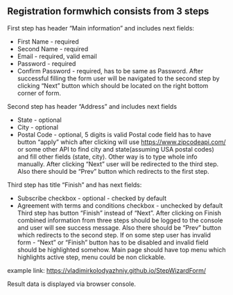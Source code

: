 ## Registration​ ​form​ ​which​ ​consists​ ​from​ ​3​ ​steps

First​ ​step​ has header “Main information” and includes next fields:
* First Name - required
* Second Name - required
* Email - required, valid email
* Password - required
* Confirm Password - required, has to be same as Password.
After successful filling the form user will be navigated to the second step by clicking
“Next” button which should be located on the right bottom corner of form.

Second​ ​step​ has header “Address” and includes next fields
* State - optional
* City - optional
* Postal Code - optional, 5 digits is valid
Postal code field has to have button “apply” which after clicking will use
https://www.zipcodeapi.com/ or some other API to find city and state(assuming USA
postal codes) and fill other fields (state, city). Other way is to type whole info manually.
After clicking “Next” user will be redirected to the third step. Also there should be “Prev”
button which redirects to the first step.

Third​ ​step​ has title “Finish” and has next fields:
* Subscribe checkbox - optional - checked by default
* Agreement with terms and conditions checkbox - unchecked by default
Third step has button “Finish” instead of “Next”. After clicking on Finish combined
information from three steps should be logged to the console and user will see success
message. Also there should be “Prev” button which redirects to the second step.
If on some step user has invalid form - “Next” or “Finish” button has to be disabled and
invalid field should be highlighted somehow. Main page should have top menu which
highlights active step, menu could be non clickable.

example link: https://vladimirkolodyazhniy.github.io/StepWizardForm/
 
Result data is displayed via browser console.
